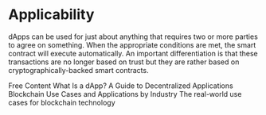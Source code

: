 # Applicability

dApps can be used for just about anything that requires two or more parties to agree on something. When the appropriate conditions are met, the smart contract will execute automatically. An important differentiation is that these transactions are no longer based on trust but they are rather based on cryptographically-backed smart contracts.

<ResourceGroupTitle>Free Content</ResourceGroupTitle>
<BadgeLink colorScheme='yellow' badgeText='Read' href='https://www.sofi.com/learn/content/what-is-a-dapp/'>What Is a dApp? A Guide to Decentralized Applications</BadgeLink>
<BadgeLink colorScheme='yellow' badgeText='Read' href='https://consensys.net/blockchain-use-cases/'>Blockchain Use Cases and Applications by Industry</BadgeLink>
<BadgeLink colorScheme='yellow' badgeText='Read' href='https://roboticsandautomationnews.com/2022/05/20/the-real-world-use-cases-for-blockchain-technology/'>The real-world use cases for blockchain technology</BadgeLink>
